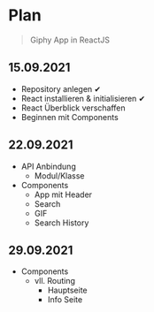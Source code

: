 # Plan

> Giphy App in ReactJS

## 15.09.2021

- Repository anlegen ✔
- React installieren & initialisieren ✔
- React Überblick verschaffen
- Beginnen mit Components

## 22.09.2021

- API Anbindung
  - Modul/Klasse
- Components
  - App  mit Header
  - Search
  - GIF
  - Search History

## 29.09.2021

- Components
  - vll. Routing
    - Hauptseite
    - Info Seite
